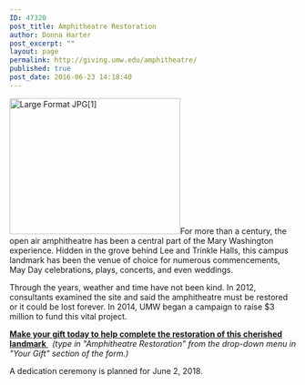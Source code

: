 ```yaml
---
ID: 47320
post_title: Amphitheatre Restoration
author: Donna Harter
post_excerpt: ""
layout: page
permalink: http://giving.umw.edu/amphitheatre/
published: true
post_date: 2016-06-23 14:18:40
---
```

<a href="https://giving.umw.edu/wp-content/uploads/2014/02/Large-Format-JPG1.jpg"><img class="alignleft wp-image-45981 size-medium" src="https://giving.umw.edu/wp-content/uploads/2014/02/Large-Format-JPG1-300x239.jpg" alt="Large Format JPG[1]" width="300" height="239" /></a>For more than a century, the open air amphitheatre has been a central part of the Mary Washington experience. Hidden in the grove behind Lee and Trinkle Halls, this campus landmark has been the venue of choice for numerous commencements, May Day celebrations, plays, concerts, and even weddings.

Through the years, weather and time have not been kind. In 2012, consultants examined the site and said the amphitheatre must be restored or it could be lost forever. In 2014, UMW began a campaign to raise $3 million to fund this vital project.

<a href="http://umw.edu/amphitheatre-gift" target="_blank" rel="noopener"><strong>Make your gift today to help complete the restoration of this cherished landmark </strong></a><em><strong> </strong> (type in "Amphitheatre Restoration" from the drop-down menu in "Your Gift" section of the form.) </em><em>
</em>

A dedication ceremony is planned for June 2, 2018.

&nbsp;